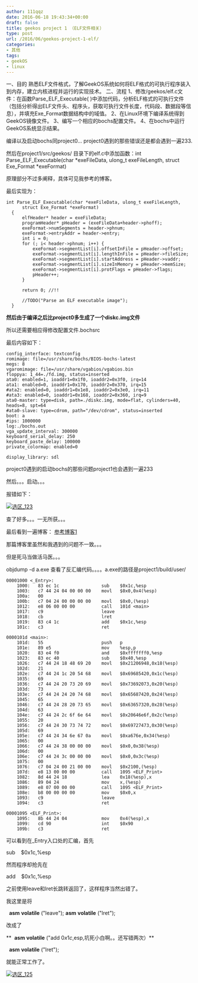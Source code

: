 ```yaml
---
author: 111qqz
date: 2016-06-18 19:43:34+00:00
draft: false
title: geekos project 1 （ELF文件相关）
type: post
url: /2016/06/geekos-project-1-elf/
categories:
- 其他
tags:
- geekOS
- linux
---
```


一、目的
熟悉ELF文件格式，了解GeekOS系统如何将ELF格式的可执行程序装入到内存，建立内核进程并运行的实现技术。
二、流程
1、修改/geekos/elf.c文件：在函数Parse_ELF_Executable( )中添加代码，分析ELF格式的可执行文件（包括分析得出ELF文件头、程序头，获取可执行文件长度，代码段、数据段等信息），并填充Exe_Format数据结构中的域值。
2、在Linux环境下编译系统得到GeekOS镜像文件。
3、编写一个相应的bochs配置文件。
4、在bochs中运行GeekOS系统显示结果。



编译以及启动bochs同project0...
project0遇到的那些错误还是都会遇到一遍233.

然后在project1/src/geekos/ 目录下的elf.c中添加函数：int Parse_ELF_Executable(char *exeFileData, ulong_t exeFileLength,
struct Exe_Format *exeFormat)

原理部分不过多阐释，具体可见我参考的博客。

最后实现为：



    
    int Parse_ELF_Executable(char *exeFileData, ulong_t exeFileLength,
          struct Exe_Format *exeFormat)
      {
          elfHeader* header = exeFileData;
          programHeader* pHeader = (exeFileData+header->phoff);
          exeFormat->numSegments = header->phnum;
          exeFormat->entryAddr = header->entry;
          int i = 0;
          for (; i< header->phnum; i++) {
              exeFormat->segmentList[i].offsetInFile = pHeader->offset;
              exeFormat->segmentList[i].lengthInFile = pHeader->fileSize;
              exeFormat->segmentList[i].startAddress = pHeader->vaddr;
              exeFormat->segmentList[i].sizeInMemory = pHeader->memSize;
              exeFormat->segmentList[i].protFlags = pHeader->flags;
              pHeader++;
          }
          
          return 0; //!!
      
          //TODO("Parse an ELF executable image");
      }
    


**然后由于编译之后比project0多生成了一个diskc.img文件**

所以还需要相应得修改配置文件.bochsrc

最后内容如下：

    
    config_interface: textconfig
    romimage: file=/usr/share/bochs/BIOS-bochs-latest
    megs: 8
    vgaromimage: file=/usr/share/vgabios/vgabios.bin
    floppya: 1_44=./fd.img, status=inserted
    ata0: enabled=1, ioaddr1=0x1f0, ioaddr2=0x3f0, irq=14
    ata1: enabled=0, ioaddr1=0x170, ioaddr2=0x370, irq=15
    #ata2: enabled=0, ioaddr1=0x1e8, ioaddr2=0x3e0, irq=11
    #ata3: enabled=0, ioaddr1=0x168, ioaddr2=0x360, irq=9
    ata0-master: type=disk, path=./diskc.img, mode=flat, cylinders=40, heads=8, spt=64
    #ata0-slave: type=cdrom, path="/dev/cdrom", status=inserted
    boot: a
    #ips: 1000000
    log:./bochs.out
    vga_update_interval: 300000
    keyboard_serial_delay: 250
    keyboard_paste_delay: 100000
    private_colormap: enabled=0
    
    display_library: sdl


project0遇到的启动bochs的那些问题project1也会遇到一遍233



然后。。。启动。。。

报错如下：

[![选区_123](https://111qqz.com/wordpress/wp-content/uploads/2016/06/选区_123.png)
](https://111qqz.com/wordpress/wp-content/uploads/2016/06/选区_123.png)



查了好多。。。一无所获。。。

最后看到一遍博客： [参考博客1](http://blog.csdn.net/wu5795175/article/details/8560805)

那篇博客里虽然和我遇到的问题不一致。。。

但是死马当做活马医。。。

objdump -d a.exe 查看了反汇编代码。。。。a.exe的路径是project1/build/user/



    
    00001000 <_Entry>:
        1000:	83 ec 1c             	sub    $0x1c,%esp
        1003:	c7 44 24 04 00 00 00 	movl   $0x0,0x4(%esp)
        100a:	00 
        100b:	c7 04 24 00 00 00 00 	movl   $0x0,(%esp)
        1012:	e8 06 00 00 00       	call   101d <main>
        1017:	c9                   	leave  
        1018:	cb                   	lret   
        1019:	83 c4 1c             	add    $0x1c,%esp
        101c:	c3                   	ret    
    
    0000101d <main>:
        101d:	55                   	push   p
        101e:	89 e5                	mov    %esp,p
        1020:	83 e4 f0             	and    $0xfffffff0,%esp
        1023:	83 ec 40             	sub    $0x40,%esp
        1026:	c7 44 24 18 48 69 20 	movl   $0x21206948,0x18(%esp)
        102d:	21 
        102e:	c7 44 24 1c 20 54 68 	movl   $0x69685420,0x1c(%esp)
        1035:	69 
        1036:	c7 44 24 20 73 20 69 	movl   $0x73692073,0x20(%esp)
        103d:	73 
        103e:	c7 44 24 24 20 74 68 	movl   $0x65687420,0x24(%esp)
        1045:	65 
        1046:	c7 44 24 28 20 73 65 	movl   $0x63657320,0x28(%esp)
        104d:	63 
        104e:	c7 44 24 2c 6f 6e 64 	movl   $0x20646e6f,0x2c(%esp)
        1055:	20 
        1056:	c7 44 24 30 73 74 72 	movl   $0x69727473,0x30(%esp)
        105d:	69 
        105e:	c7 44 24 34 6e 67 0a 	movl   $0xa676e,0x34(%esp)
        1065:	00 
        1066:	c7 44 24 38 00 00 00 	movl   $0x0,0x38(%esp)
        106d:	00 
        106e:	c7 44 24 3c 00 00 00 	movl   $0x0,0x3c(%esp)
        1075:	00 
        1076:	c7 04 24 00 21 00 00 	movl   $0x2100,(%esp)
        107d:	e8 13 00 00 00       	call   1095 <ELF_Print>
        1082:	8d 44 24 18          	lea    0x18(%esp),x
        1086:	89 04 24             	mov    x,(%esp)
        1089:	e8 07 00 00 00       	call   1095 <ELF_Print>
        108e:	b8 00 00 00 00       	mov    $0x0,x
        1093:	c9                   	leave  
        1094:	c3                   	ret    
    
    00001095 <ELF_Print>:
        1095:	8b 44 24 04          	mov    0x4(%esp),x
        1099:	cd 90                	int    $0x90
        109b:	c3                   	ret


可以看到在_Entry入口处的汇编，首先

sub    $0x1c,%esp

然而程序却抢先在

add    $0x1c,%esp

之前使用leave和lret长跳转返回了，这样程序当然出错了。


我这里是将




  __asm__ __volatile__ ("leave");
__asm__ __volatile__ ("lret");




改成了







**  __asm__ __volatile__ ("add $0x1c, %esp");    （注意，原文作者这里把%esp写成$esp,坑死小白啊。。还写错两次）**




  __asm__ __volatile__ ("lret");





就能正常工作了。



[![选区_125](https://111qqz.com/wordpress/wp-content/uploads/2016/06/选区_125.png)
](https://111qqz.com/wordpress/wp-content/uploads/2016/06/选区_125.png)
